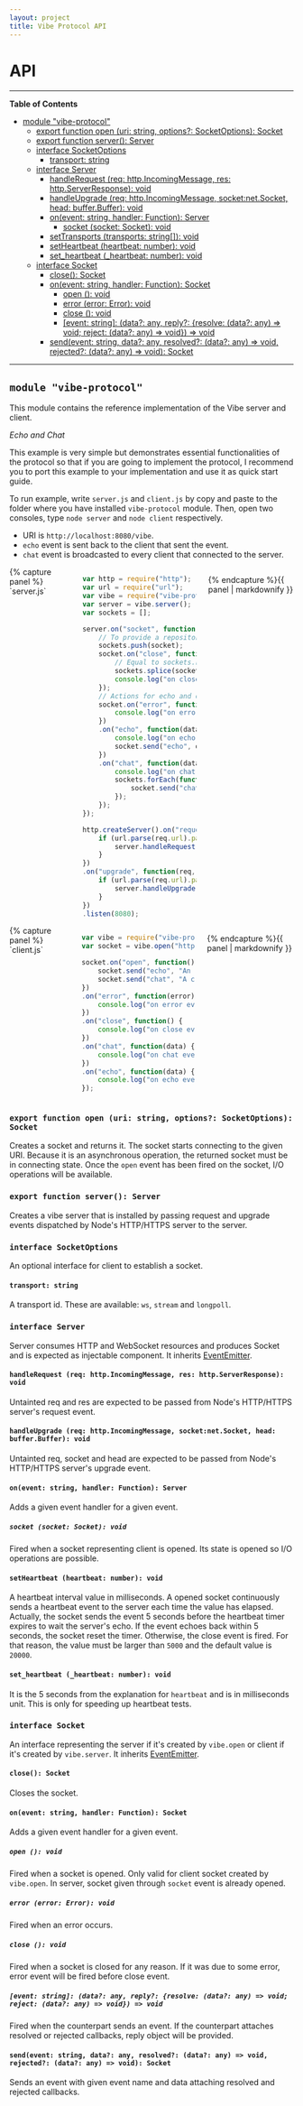 ```yaml
---
layout: project
title: Vibe Protocol API
---
```


<h1>API</h1>

---

**Table of Contents**

* [module "vibe-protocol"](#module--vibe-protocol-)
    * [export function open (uri: string, options?: SocketOptions): Socket](#export-function-open--uri:-string--options-:-socketoptions-:-socket)
    * [export function server(): Server](#export-function-server--:-server)
    * [interface SocketOptions](#interface-socketoptions)
        * [transport: string](#transport:-string)
    * [interface Server](#interface-server)
        * [handleRequest (req: http.IncomingMessage, res: http.ServerResponse): void](#handlerequest--req:-http.incomingmessage--res:-http.serverresponse-:-void)
        * [handleUpgrade (req: http.IncomingMessage, socket:net.Socket, head: buffer.Buffer): void](#handleupgrade--req:-http.incomingmessage--socket:net.socket--head:-buffer.buffer-:-void)
        * [on(event: string, handler: Function): Server](#on-event:-string--handler:-function-:-server)
            * [socket (socket: Socket): void](#socket--socket:-socket-:-void)
        * [setTransports (transports: string[]): void](#settransports--transports:-string---:-void)
        * [setHeartbeat (heartbeat: number): void](#setheartbeat--heartbeat:-number-:-void)
        * [set_heartbeat (_heartbeat: number): void](#set_heartbeat--_heartbeat:-number-:-void)
    * [interface Socket](#interface-socket)
        * [close(): Socket](#close--:-socket)
        * [on(event: string, handler: Function): Socket](#on-event:-string--handler:-function-:-socket)
            * [open (): void](#open---:-void)
            * [error (error: Error): void](#error--error:-error-:-void)
            * [close (): void](#close---:-void)
            * [[event: string]: (data?: any, reply?: {resolve: (data?: any) => void; reject: (data?: any) => void}) => void](#-event:-string-:--data-:-any--reply-:--resolve:--data-:-any-----void--reject:--data-:-any-----void------void)
        * [send(event: string, data?: any, resolved?: (data?: any) => void, rejected?: (data?: any) => void): Socket](#send-event:-string--data-:-any--resolved-:--data-:-any-----void--rejected-:--data-:-any-----void-:-socket)

---

## `module "vibe-protocol"`
This module contains the reference implementation of the Vibe server and client.

_Echo and Chat_

This example is very simple but demonstrates essential functionalities of the protocol so that if you are going to implement the protocol, I recommend you to port this example to your implementation and use it as quick start guide.

To run example, write `server.js` and `client.js` by copy and paste to the folder where you have installed `vibe-protocol` module. Then, open two consoles, type `node server` and `node client` respectively.

* URI is `http://localhost:8080/vibe`. 
* `echo` event is sent back to the client that sent the event.
* `chat` event is broadcasted to every client that connected to the server.

<div class="row">
<div class="large-6 columns">
{% capture panel %}
`server.js`

```javascript
var http = require("http");
var url = require("url");
var vibe = require("vibe-protocol");
var server = vibe.server();
var sockets = [];

server.on("socket", function(socket) {
    // To provide a repository of opened socket 
    sockets.push(socket);
    socket.on("close", function() {
        // Equal to sockets.remove(socket);
        sockets.splice(sockets.indexOf(socket), 1);
        console.log("on close event");
    });
    // Actions for echo and chat events
    socket.on("error", function(error) {
        console.log("on error event", error);
    })
    .on("echo", function(data) {
        console.log("on echo event:", data);
        socket.send("echo", data);
    })
    .on("chat", function(data) {
        console.log("on chat event:", data);
        sockets.forEach(function(socket) {
            socket.send("chat", data);
        });
    });
});

http.createServer().on("request", function(req, res) {
    if (url.parse(req.url).pathname === "/vibe") {
        server.handleRequest(req, res);
    }
})
.on("upgrade", function(req, sock, head) {
    if (url.parse(req.url).pathname === "/vibe") {
        server.handleUpgrade(req, sock, head);
    }
})
.listen(8080);
```
{% endcapture %}{{ panel | markdownify }}
</div>
<div class="large-6 columns">
{% capture panel %}
`client.js`

```javascript
var vibe = require("vibe-protocol");
var socket = vibe.open("http://localhost:8080/vibe");

socket.on("open", function() {
    socket.send("echo", "An echo message");
    socket.send("chat", "A chat message");
})
.on("error", function(error) {
    console.log("on error event", error);
})
.on("close", function() {
    console.log("on close event");
})
.on("chat", function(data) {
    console.log("on chat event:", data);
})
.on("echo", function(data) {
    console.log("on echo event:", data);
});
```
{% endcapture %}{{ panel | markdownify }}
</div>
</div>

### `export function open (uri: string, options?: SocketOptions): Socket`
Creates a socket and returns it. The socket starts connecting to the given URI. Because it is an asynchronous operation, the returned socket must be in connecting state. Once the `open` event has been fired on the socket, I/O operations will be available.

### `export function server(): Server`
Creates a vibe server that is installed by passing request and upgrade events dispatched by Node's HTTP/HTTPS server to the server.

### `interface SocketOptions`
An optional interface for client to establish a socket.

#### `transport: string`
A transport id. These are available: `ws`, `stream` and `longpoll`.

### `interface Server`
Server consumes HTTP and WebSocket resources and produces Socket and is expected as injectable component. It inherits [EventEmitter](http://nodejs.org/api/events.html#events_class_events_eventemitter).

#### `handleRequest (req: http.IncomingMessage, res: http.ServerResponse): void`
Untainted req and res are expected to be passed from Node's HTTP/HTTPS server's request event.

#### `handleUpgrade (req: http.IncomingMessage, socket:net.Socket, head: buffer.Buffer): void`
Untainted req, socket and head are expected to be passed from Node's HTTP/HTTPS server's upgrade event.

#### `on(event: string, handler: Function): Server`
Adds a given event handler for a given event.

##### `socket (socket: Socket): void`
Fired when a socket representing client is opened. Its state is opened so I/O operations are possible.

#### `setHeartbeat (heartbeat: number): void`
A heartbeat interval value in milliseconds. A opened socket continuously sends a heartbeat event to the server each time the value has elapsed. Actually, the socket sends the event 5 seconds before the heartbeat timer expires to wait the server's echo. If the event echoes back within 5 seconds, the socket reset the timer. Otherwise, the close event is fired. For that reason, the value must be larger than `5000` and the default value is `20000`.

#### `set_heartbeat (_heartbeat: number): void`
It is the 5 seconds from the explanation for `heartbeat` and is in milliseconds unit. This is only for speeding up heartbeat tests.

### `interface Socket`
An interface representing the server if it's created by `vibe.open` or client if it's created by `vibe.server`. It inherits [EventEmitter](http://nodejs.org/api/events.html#events_class_events_eventemitter).

#### `close(): Socket`
Closes the socket.

#### `on(event: string, handler: Function): Socket`
Adds a given event handler for a given event.

##### `open (): void`
Fired when a socket is opened. Only valid for client socket created by `vibe.open`. In server, socket given through `socket` event is already opened.
 
##### `error (error: Error): void`
Fired when an error occurs.

##### `close (): void`
Fired when a socket is closed for any reason. If it was due to some error, error event will be fired before close event.

##### `[event: string]: (data?: any, reply?: {resolve: (data?: any) => void; reject: (data?: any) => void}) => void`
Fired when the counterpart sends an event. If the counterpart attaches resolved or rejected callbacks, reply object will be provided.

#### `send(event: string, data?: any, resolved?: (data?: any) => void, rejected?: (data?: any) => void): Socket`
Sends an event with given event name and data attaching resolved and rejected callbacks.